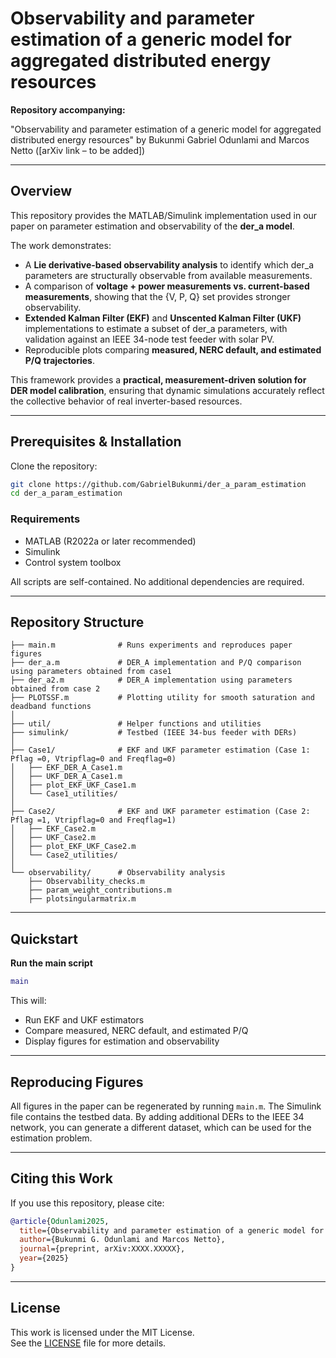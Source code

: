 # Observability and parameter estimation of a generic model for aggregated distributed energy resources  

**Repository accompanying:**

"Observability and parameter estimation of a generic model for aggregated distributed energy resources" by Bukunmi Gabriel Odunlami and Marcos Netto ([arXiv link – to be added])  

---

## Overview
This repository provides the MATLAB/Simulink implementation used in our paper on parameter estimation and observability of the **der_a model**.  

The work demonstrates:  
- A **Lie derivative-based observability analysis** to identify which der_a parameters are structurally observable from available measurements.  
- A comparison of **voltage + power measurements vs. current-based measurements**, showing that the {V, P, Q} set provides stronger observability.  
- **Extended Kalman Filter (EKF)** and **Unscented Kalman Filter (UKF)** implementations to estimate a subset of der_a parameters, with validation against an IEEE 34-node test feeder with solar PV.
- Reproducible plots comparing **measured, NERC default, and estimated P/Q trajectories**.  

This framework provides a **practical, measurement-driven solution for DER model calibration**, ensuring that dynamic simulations accurately reflect the collective behavior of real inverter-based resources.  

---

## Prerequisites & Installation
Clone the repository:
```bash
git clone https://github.com/GabrielBukunmi/der_a_param_estimation
cd der_a_param_estimation
```

### Requirements
- MATLAB (R2022a or later recommended)  
- Simulink  
- Control system toolbox  

All scripts are self-contained. No additional dependencies are required.  

---

## Repository Structure
```
├── main.m              # Runs experiments and reproduces paper figures
├── der_a.m             # DER_A implementation and P/Q comparison using parameters obtained from case1
├── der_a2.m            # DER_A implementation using parameters obtained from case 2
├── PLOTSSF.m           # Plotting utility for smooth saturation and deadband functions
│
├── util/               # Helper functions and utilities
├── simulink/           # Testbed (IEEE 34-bus feeder with DERs)
│
├── Case1/              # EKF and UKF parameter estimation (Case 1: Pflag =0, Vtripflag=0 and Freqflag=0)
│   ├── EKF_DER_A_Case1.m
│   ├── UKF_DER_A_Case1.m
│   ├── plot_EKF_UKF_Case1.m
│   └── Case1_utilities/
│
├── Case2/              # EKF and UKF parameter estimation (Case 2: Pflag =1, Vtripflag=0 and Freqflag=1)
│   ├── EKF_Case2.m
│   ├── UKF_Case2.m
│   ├── plot_EKF_UKF_Case2.m
│   └── Case2_utilities/
│
└── observability/      # Observability analysis
    ├── Observability_checks.m
    ├── param_weight_contributions.m
    ├── plotsingularmatrix.m
```

---

## Quickstart
 **Run the main script**  
   ```matlab
   main
   ```
   This will:  
   - Run EKF and UKF estimators  
   - Compare measured, NERC default, and estimated P/Q  
   - Display figures for estimation and observability  

---

## Reproducing Figures
All figures in the paper can be regenerated by running `main.m`.  The Simulink file contains the testbed data. By adding additional DERs to the IEEE 34 network, you can generate a different dataset, which can be used for the estimation problem.


---

## Citing this Work
If you use this repository, please cite:  

```bibtex
@article{Odunlami2025,
  title={Observability and parameter estimation of a generic model for aggregated distributed energy resources},
  author={Bukunmi G. Odunlami and Marcos Netto},
  journal={preprint, arXiv:XXXX.XXXXX},
  year={2025}
}
```

---

## License
This work is licensed under the MIT License.  
See the [LICENSE](LICENSE) file for more details.  
